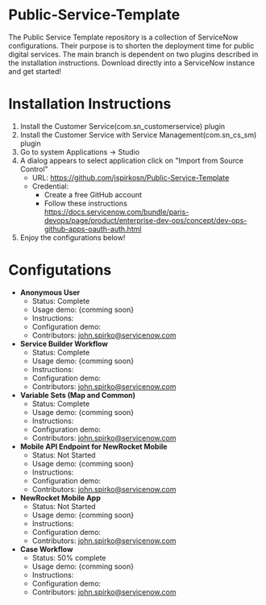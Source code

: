 # Public-Service-Template
The Public Service Template repository is a collection of ServiceNow configurations.  Their purpose is to shorten the deployment time for public digital services. The main branch is dependent on two plugins described in the installation instructions.  Download directly into a ServiceNow instance and get started!
# Installation Instructions
1. Install the Customer Service(com.sn_customerservice) plugin
2. Install the Customer Service with Service Management(com.sn_cs_sm) plugin
3. Go to system Applications -> Studio
4. A dialog appears to select application click on "Import from Source Control"
    - URL: https://github.com/jspirkosn/Public-Service-Template
    - Credential: 
      - Create a free GitHub account 
      - Follow these instructions https://docs.servicenow.com/bundle/paris-devops/page/product/enterprise-dev-ops/concept/dev-ops-github-apps-oauth-auth.html  
5. Enjoy the configurations below!
# Configutations
- **Anonymous User**
   - Status: Complete 
   - Usage demo: {comming soon}  
   - Instructions:
   - Configuration demo:
   - Contributors: john.spirko@servicenow.com 
- **Service Builder Workflow**
   - Status: Complete 
   - Usage demo: {comming soon}  
   - Instructions:
   - Configuration demo:
   - Contributors: john.spirko@servicenow.com
- **Variable Sets (Map and Common)**
   - Status: Complete 
   - Usage demo: {comming soon}  
   - Instructions:
   - Configuration demo:
   - Contributors: john.spirko@servicenow.com
- **Mobile API Endpoint for NewRocket Mobile**
   - Status: Not Started 
   - Usage demo: {comming soon}  
   - Instructions:
   - Configuration demo:
   - Contributors: john.spirko@servicenow.com
- **NewRocket Mobile App**
   - Status: Not Started 
   - Usage demo: {comming soon}  
   - Instructions:
   - Configuration demo:
   - Contributors: john.spirko@servicenow.com
- **Case Workflow**
   - Status: 50% complete 
   - Usage demo: {comming soon}  
   - Instructions:
   - Configuration demo:
   - Contributors: john.spirko@servicenow.com
